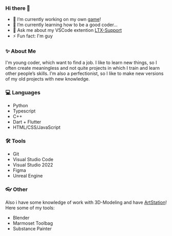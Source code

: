 ### Hi there 👋

- 🔭 I’m currently working on my own [game](https://discord.gg/K3Xvkym9Ke)!
- 🌱 I’m currently learning how to be a good coder...
- 💬 Ask me about my VSCode extention [LTX-Support](https://github.com/AziatkaVictor/ltx-support)
- ⚡ Fun fact: I'm guy

### ✨ About Me

I'm young coder, which want to find a job. I like to learn new things, so I often create meaningless and not quite projects in which I train and learn other people’s skills. I’m also a perfectionist, so I like to make new versions of my old projects with new knowledge.

### 💻 Languages

* Python
* Typescript
* C++
* Dart + Flutter
* HTML/CSS/JavaScript

### 🛠️ Tools

* Git
* Visual Studio Code
* Visual Studio 2022
* Figma
* Unreal Engine

### 👓 Other

Also i have some knowledge of work with 3D-Modeling and have [ArtStation](https://www.artstation.com/aziatkavictor)! Here some of my tools:

* Blender
* Marmoset Toolbag
* Substance Painter

